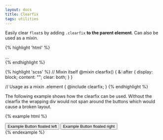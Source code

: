 ```yaml
---
layout: docs
title: Clearfix
tags: utilities
---
```


Easily clear `float`s by adding `.clearfix` **to the parent element**. Can also be used as a mixin.

{% highlight 'html' %}
<div class="clearfix">...</div>
{% endhighlight %}

{% highlight 'scss' %}
// Mixin itself
@mixin clearfix() {
  &::after {
    display: block;
    content: "";
    clear: both;
  }
}

// Usage as a mixin
.element {
  @include clearfix;
}
{% endhighlight %}

The following example shows how the clearfix can be used. Without the clearfix the wrapping div would not span around the buttons which would cause a broken layout.

{% example html %}
<div class="bg-info clearfix">
  <button class="btn btn-secondary float-left">Example Button floated left</button>
  <button class="btn btn-secondary float-right">Example Button floated right</button>
</div>
{% endexample %}
